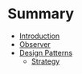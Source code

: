 # Summary

* [Introduction](README.md)
* [Observer](observer.md)
* [Design Patterns](design_patterns.md)
   * [Strategy](strategy.md)

